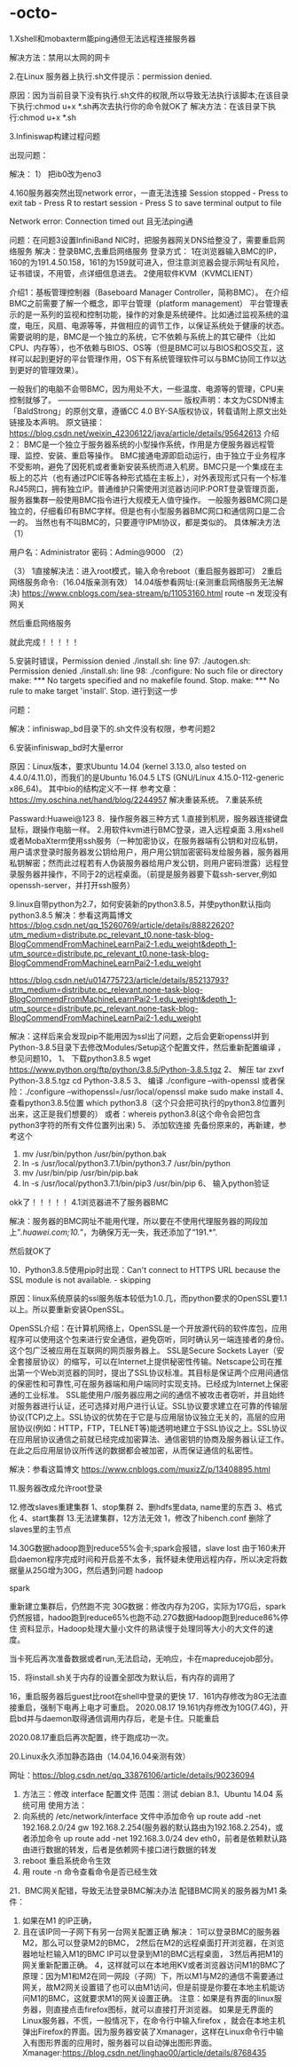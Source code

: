 # -octo-
1.Xshell和mobaxterm能ping通但无法远程连接服务器
 
解决方法：禁用以太网的网卡
 
2.在Linux 服务器上执行.sh文件提示：permission denied.
 
原因：因为当前目录下没有执行.sh文件的权限,所以导致无法执行该脚本;在该目录下执行:chmod u+x *.sh再次去执行你的命令就OK了
解决方法：在该目录下执行:chmod u+x *.sh
 

3.Infiniswap构建过程问题
 
出现问题：
 
 
解决：
1）	把ib0改为eno3

 
4.160服务器突然出现network error，一直无法连接
Session stopped
    - Press <return> to exit tab
    - Press R to restart session
    - Press S to save terminal output to file

Network error: Connection timed out
且无法ping通
 
问题：在问题3设置InfiniBand NIC时，把服务器网关DNS给整没了，需要重启网络服务
解决：登录BMC,去重启网络服务
登录方式：
1在浏览器输入BMC的IP，160的为191.4.50.158，161的为159就可进入，但注意浏览器会提示网址有风险，证书错误，不用管，点详细信息进去。
2使用软件KVM（KVMCLIENT）
 
介绍1：基板管理控制器（Baseboard Manager Controller，简称BMC）。
在介绍BMC之前需要了解一个概念，即平台管理（platform management）
平台管理表示的是一系列的监视和控制功能，操作的对象是系统硬件。比如通过监视系统的温度，电压，风扇、电源等等，并做相应的调节工作，以保证系统处于健康的状态。
需要说明的是，BMC是一个独立的系统，它不依赖与系统上的其它硬件（比如CPU、内存等），也不依赖与BIOS、OS等（但是BMC可以与BIOS和OS交互，这样可以起到更好的平台管理作用，OS下有系统管理软件可以与BMC协同工作以达到更好的管理效果）。

一般我们的电脑不会带BMC，因为用处不大，一些温度、电源等的管理，CPU来控制就够了。
————————————————
版权声明：本文为CSDN博主「BaldStrong」的原创文章，遵循CC 4.0 BY-SA版权协议，转载请附上原文出处链接及本声明。
原文链接：https://blog.csdn.net/weixin_42306122/java/article/details/95642613
介绍2：
BMC是一个独立于服务器系统的小型操作系统，作用是方便服务器远程管理、监控、安装、重启等操作。
BMC接通电源即启动运行，由于独立于业务程序不受影响，避免了因死机或者重新安装系统而进入机房。BMC只是一个集成在主板上的芯片（也有通过PCIE等各种形式插在主板上），对外表现形式只有一个标准RJ45网口，拥有独立IP。普通维护只需使用浏览器访问IP:PORT登录管理页面，服务器集群一般使用BMC指令进行大规模无人值守操作。
一般服务器BMC网口是独立的，仔细看印有BMC字样。但是也有小型服务器BMC网口和通信网口是二合一的。
当然也有不叫BMC的，只要遵守IPMI协议，都是类似的。
具体解决方法
（1）
 
用户名：Administrator
密码：Admin@9000
（2）
 
（3）
1直接解决法：进入root模式，输入命令reboot（重启服务器即可）
2重启网络服务命令:（16.04版亲测有效）
14.04版参看网址:(亲测重启网络服务无法解决)
https://www.cnblogs.com/sea-stream/p/11053160.html
route –n
发现没有网关
 
然后重启网络服务
 
就此完成！！！！！
 

5.安装时错误，Permission denied
./install.sh: line 97: ./autogen.sh: Permission denied
./install.sh: line 98: ./configure: No such file or directory
make: *** No targets specified and no makefile found.  Stop.
make: *** No rule to make target 'install'.  Stop.
进行到这一步
 
问题：
 
解决：infiniswap_bd目录下的.sh文件没有权限，参考问题2
 
6.安装infiniswap_bd时大量error
 
原因：Linux版本，要求Ubuntu 14.04 (kernel 3.13.0, also tested on 4.4.0/4.11.0)，而我们的是Ubuntu 16.04.5 LTS (GNU/Linux 4.15.0-112-generic x86_64)。
其中bio的结构定义不一样
参考文章：https://my.oschina.net/hand/blog/2244957
解决重装系统。
7.重装系统
 
Passward:Huawei@123
8．操作服务器三种方式
1.直接到机房，服务器连接键盘鼠标，跟操作电脑一样。
2.用软件kvm进行BMC登录，进入远程桌面
3.用xshell或者MobaXterm使用ssh服务（一种加密协议，在服务器端有公钥和对应私钥，用户请求登录时服务器发公钥给用户，用户用公钥加密密码发给服务器，服务器用私钥解密；然而此过程若有人伪装服务器给用户发公钥，则用户密码泄露）远程登录服务器并操作，不同于2的远程桌面。（前提是服务器要下载ssh-server,例如openssh-server，并打开ssh服务）

9.linux自带python为2.7，如何安装新的python3.8.5，并使python默认指向python3.8.5
解决：参看这两篇博文
https://blog.csdn.net/qq_15260769/article/details/88822620?utm_medium=distribute.pc_relevant_t0.none-task-blog-BlogCommendFromMachineLearnPai2-1.edu_weight&depth_1-utm_source=distribute.pc_relevant_t0.none-task-blog-BlogCommendFromMachineLearnPai2-1.edu_weight

https://blog.csdn.net/u014775723/article/details/85213793?utm_medium=distribute.pc_relevant.none-task-blog-BlogCommendFromMachineLearnPai2-1.edu_weight&depth_1-utm_source=distribute.pc_relevant.none-task-blog-BlogCommendFromMachineLearnPai2-1.edu_weight

解决：这样后来会发现pip不能用因为ssl出了问题，之后会更新openssl并到Python-3.8.5目录下去修改Modules/Setup这个配置文件，然后重新配置编译 ，参见问题10，
1、	下载python3.8.5
wget https://www.python.org/ftp/python/3.8.5/Python-3.8.5.tgz
2、	解压
tar zxvf Python-3.8.5.tgz
cd Python-3.8.5
3、	编译
./configure –with-openssl
或者保险：./configure –withopenssl=/usr/local/openssl
make 
sudo make install
4、	查看python3.8.5位置
which python3.8（这个只会把可执行的python3.8位置列出来，这正是我们想要的）
或者：whereis python3.8(这个命令会把包含python3字符的所有文件位置列出来)
5、	添加软连接
先备份原来的，再新建，参考这个
1.	mv /usr/bin/python /usr/bin/python.bak
2.	ln -s /usr/local/python3.7.1/bin/python3.7 /usr/bin/python
3.	mv /usr/bin/pip /usr/bin/pip.bak
4.	ln -s /usr/local/python3.7.1/bin/pip3 /usr/bin/pip
6、	输入python验证
 
okk了！！！！！
4.1浏览器进不了服务器BMC
 
解决：服务器的BMC网址不能用代理，所以要在不使用代理服务器的网段加上”*.huawei.com;10.*”，为确保万无一失，我还添加了“191.*”.
 
 
 
 
然后就OK了
 
10．Python3.8.5使用pip时出现：Can't connect to HTTPS URL because the SSL module is not available. - skipping

原因：linux系统原装的ssl服务版本较低为1.0.几，而python要求的OpenSSL要1.1以上。所以要重新安装OpenSSL。

OpenSSL介绍：在计算机网络上，OpenSSL是一个开放源代码的软件库包，应用程序可以使用这个包来进行安全通信，避免窃听，同时确认另一端连接者的身份。这个包广泛被应用在互联网的网页服务器上。
SSL是Secure Sockets Layer（安全套接层协议）的缩写，可以在Internet上提供秘密性传输。Netscape公司在推出第一个Web浏览器的同时，提出了SSL协议标准。其目标是保证两个应用间通信的保密性和可靠性,可在服务器端和用户端同时实现支持。已经成为Internet上保密通的工业标准。
SSL能使用户/服务器应用之间的通信不被攻击者窃听，并且始终对服务器进行认证，还可选择对用户进行认证。SSL协议要求建立在可靠的传输层协议(TCP)之上。SSL协议的优势在于它是与应用层协议独立无关的，高层的应用层协议(例如：HTTP，FTP，TELNET等)能透明地建立于SSL协议之上。SSL协议在应用层协议通信之前就已经完成加密算法、通信密钥的协商及服务器认证工作。在此之后应用层协议所传送的数据都会被加密，从而保证通信的私密性。

解决：参看这篇博文
https://www.cnblogs.com/muxizZ/p/13408895.html

11.服务器改成允许root登录
 

 
12.修改slaves重建集群
1、stop集群
2、删hdfs里data, name里的东西
3、格式化
4、start集群
13.无法建集群，12方法无效
1，修改了hibench.conf 删除了slaves里的主节点

14.30G数据hadoop跑到reduce55%会卡;spark会报错，slave lost
由于160未开启daemon程序完成时间和开启差不太多，我怀疑未使用远程内存，所以决定将数据量从25G增为30G，然后遇到问题
hadoop
 
spark
 

重新建立集群后，仍然跑不完
30G数据：修改内存为20G，实际为17G后，spark仍然报错，hadoo跑到reduce65%也跑不动.27G数据Hadoop跑到reduce86%停住
资料显示，Hadoop处理大量小文件的熟读慢于处理同等大小的大文件的速度。

当卡死后再次准备数据或者run,无法启动，无响应，卡在mapreducejob部分。

15．将install.sh关于内存的设置全部改为默认后，有内存的调用了
 
16，重启服务器后guest比root在shell中登录的更快
17．161内存修改为8G无法直接重启，强制下电再上电才可重启。
2020.08.17
19.161内存修改为10G(7.4G)，开启bd并与daemon取得通信调用内存后，老是卡住。只能重启
 
2020.08.17重启后再次配置，终于跑成功一次。

20.Linux永久添加静态路由（14.04,16.04亲测有效）

网址：https://blog.csdn.net/qq_33876106/article/details/90236094
1.	方法三：修改 interface 配置文件
范围：测试 debian 8.1、Ubuntu 14.04 系统可用
使用方法：
2.	向系统的 /etc/network/interface 文件中添加命令 up route add -net 192.168.2.0/24 gw 192.168.2.254(服务器的默认路由为192.168.2.254)，或者添加命令 up route add -net 192.168.3.0/24 dev eth0，前者是依赖默认路由进行数据的转发，后者是依赖网卡接口进行数据的转发
3.	reboot 重启系统命令生效
4.	用 route -n 命令查看命令是否已经生效
 
21．BMC网关配错，导致无法登录BMC解决办法
配错BMC网关的服务器为M1
条件：
1.	如果在M1 的IP正确，
2.	且在该IP同一子网下有另一台网关配置正确
解决：
1可以登录BMC的服务器M2，那么可以登录M2的BMC，
2然后在M2的远程桌面打开浏览器，在浏览器地址栏输入M1的BMC IP可以登录到M1的BMC远程桌面，
3然后再把M1的网关重新配置正确。
4，这样就可以在本地用KV或者浏览器访问M1的BMC了
原理：因为M1和M2在同一网段（子网）下，所以M1与M2的通信不需要通过网关，故M2网关设置错了也可以由M1访问，但是前提是你要在本地主机能访问M1的BMC，这就要求M1的网关设置正确。
注意：如果是有界面的linux服务器，则直接点击firefox图标，就可以直接打开浏览器。
如果是无界面的Linux服务器，不慌，一般情况下，在命令行中输入firefox ，就会在本地主机弹出Firefox的界面。因为服务器安装了Xmanager，这样在Linux命令行中输入有图形界面的应用时，服务器可以自动弹出图形界面。
Xmanager:https://blog.csdn.net/linghao00/article/details/8768435
